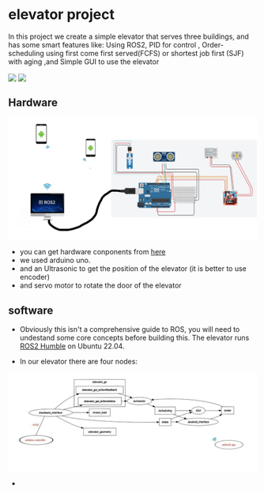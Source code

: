 # elevator project
In this project we create a simple elevator that serves three buildings, and has some smart features like: Using ROS2, PID for control , Order-scheduling using first come first served(FCFS) or shortest job first (SJF) with aging ,and Simple GUI to use the elevator

<img src="media/simple_elevator.gif" align="center" height="300">      <img src="media/door.gif" align="center" height="300">

## Hardware

<img src="media/circuit_complete.png" width="800"/>

* you can get hardware conponents from [here](media/components.csv)
* we used arduino uno.
* and an Ultrasonic to get the position of the elevator (it is better to use encoder)
* and servo motor to rotate the door of the elevator

## software

* Obviously this isn't a comprehensive guide to ROS, you will need to undestand some core concepts before building this. The elevator runs [ROS2 Humble](https://docs.ros.org/en/humble/index.html) on Ubuntu 22.04.

* In our elevator there are four nodes:

<img src="media/rosgraph.jpg" width="800"/>

  - 
